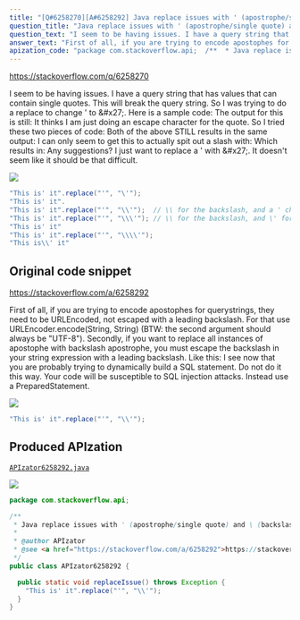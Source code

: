 ```yaml
---
title: "[Q#6258270][A#6258292] Java replace issues with ' (apostrophe/single quote) and \\ (backslash) together"
question_title: "Java replace issues with ' (apostrophe/single quote) and \\ (backslash) together"
question_text: "I seem to be having issues. I have a query string that has values that can contain single quotes. This will break the query string. So I was trying to do a replace to change ' to \\'. Here is a sample code: The output for this is still: It thinks I am just doing an escape character for the quote. So I tried these two pieces of code: Both of the above STILL results in the same output: I can only seem to get this to actually spit out a slash with: Which results in: Any suggestions? I just want to replace a ' with \\'. It doesn't seem like it should be that difficult."
answer_text: "First of all, if you are trying to encode apostophes for querystrings, they need to be URLEncoded, not escaped with a leading backslash. For that use URLEncoder.encode(String, String) (BTW: the second argument should always be \"UTF-8\"). Secondly, if you want to replace all instances of apostophe with backslash apostrophe, you must escape the backslash in your string expression with a leading backslash. Like this: I see now that you are probably trying to dynamically build a SQL statement. Do not do it this way. Your code will be susceptible to SQL injection attacks. Instead use a PreparedStatement."
apization_code: "package com.stackoverflow.api;  /**  * Java replace issues with ' (apostrophe/single quote) and \\ (backslash) together  *  * @author APIzator  * @see <a href=\"https://stackoverflow.com/a/6258292\">https://stackoverflow.com/a/6258292</a>  */ public class APIzator6258292 {    public static void replaceIssue() throws Exception {     \"This is' it\".replace(\"'\", \"\\\\'\");   } }"
---
```


https://stackoverflow.com/q/6258270

I seem to be having issues. I have a query string that has values that can contain single quotes. This will break the query string. So I was trying to do a replace to change &#x27; to \&#x27;.
Here is a sample code:
The output for this is still:
It thinks I am just doing an escape character for the quote.
So I tried these two pieces of code:
Both of the above STILL results in the same output:
I can only seem to get this to actually spit out a slash with:
Which results in:
Any suggestions? I just want to replace a &#x27; with \&#x27;.
It doesn&#x27;t seem like it should be that difficult.


<div class="code-logo"><img src="/stackoverflow.png" /></div>

```java
"This is' it".replace("'", "\'");
"This is' it".
"This is' it".replace("'", "\\'");  // \\ for the backslash, and a ' char
"This is' it".replace("'", "\\\'"); // \\ for the backslash, and \' for the ' char
"This is' it"
"This is' it".replace("'", "\\\\'");
"This is\\' it"
```


## Original code snippet

https://stackoverflow.com/a/6258292

First of all, if you are trying to encode apostophes for querystrings, they need to be URLEncoded, not escaped with a leading backslash. For that use URLEncoder.encode(String, String) (BTW: the second argument should always be &quot;UTF-8&quot;). Secondly, if you want to replace all instances of apostophe with backslash apostrophe, you must escape the backslash in your string expression with a leading backslash. Like this:
I see now that you are probably trying to dynamically build a SQL statement. Do not do it this way. Your code will be susceptible to SQL injection attacks. Instead use a PreparedStatement.

<div class="code-logo"><img src="/stackoverflow.png" /></div>

```java
"This is' it".replace("'", "\\'");
```

## Produced APIzation

[`APIzator6258292.java`](https://github.com/pasqualesalza/apization-temp-data/raw/master/search/APIzator6258292.java)

<div class="code-logo"><img src="/apizator.png" /></div>

```java
package com.stackoverflow.api;

/**
 * Java replace issues with ' (apostrophe/single quote) and \ (backslash) together
 *
 * @author APIzator
 * @see <a href="https://stackoverflow.com/a/6258292">https://stackoverflow.com/a/6258292</a>
 */
public class APIzator6258292 {

  public static void replaceIssue() throws Exception {
    "This is' it".replace("'", "\\'");
  }
}

```